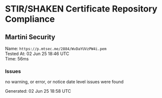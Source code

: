 # STIR/SHAKEN Certificate Repository Compliance

## Martini Security

Name: `https://p.mtsec.me/2884/WvDaYUVzPW4i.pem`\
Tested At: 02 Jun 25 18:46 UTC\
Time: 56ms

### Issues

no warning, or error, or notice date level issues were found

Generated: 02 Jun 25 18:58 UTC